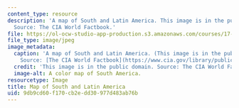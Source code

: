 ```yaml
---
content_type: resource
description: 'A map of South and Latin America. This image is in the public domain.
  Source: The CIA World Factbook.'
file: https://ol-ocw-studio-app-production.s3.amazonaws.com/courses/17-554-political-economy-of-latin-america-fall-2002/9db9cd60f170cb2edd30977d483ab76b_17-554f02.jpg
file_type: image/jpeg
image_metadata:
  caption: 'A map of South and Latin America. (This image is in the public domain.
    Source: [The CIA World Factbook](https://www.cia.gov/library/publications/resources/the-world-factbook/).)'
  credit: 'This image is in the public domain. Source: The CIA World Factbook.'
  image-alt: A color map of South America.
resourcetype: Image
title: Map of South and Latin America
uid: 9db9cd60-f170-cb2e-dd30-977d483ab76b
---
```

